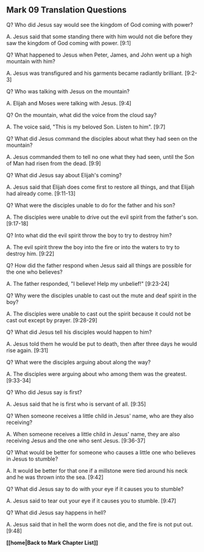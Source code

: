 ## Mark 09 Translation Questions ##

Q? Who did Jesus say would see the kingdom of God coming with power?

A. Jesus said that some standing there with him would not die before they saw the kingdom of God coming with power. [9:1]

Q? What happened to Jesus when Peter, James, and John went up a high mountain with him?

A. Jesus was transfigured and his garments became radiantly brilliant. [9:2-3]

Q? Who was talking with Jesus on the mountain?

A. Elijah and Moses were talking with Jesus. [9:4]

Q? On the mountain, what did the voice from the cloud say?

A. The voice said, "This is my beloved Son. Listen to him". [9:7]

Q? What did Jesus command the disciples about what they had seen on the mountain?

A. Jesus commanded them to tell no one what they had seen, until the Son of Man had risen from the dead. [9:9]

Q? What did Jesus say about Elijah's coming?

A. Jesus said that Elijah does come first to restore all things, and that Elijah had already come. [9:11-13]

Q? What were the disciples unable to do for the father and his son?

A. The disciples were unable to drive out the evil spirit from the father's son. [9:17-18]

Q? Into what did the evil spirit throw the boy to try to destroy him?

A. The evil spirit threw the boy into the fire or into the waters to try to destroy him. [9:22]

Q? How did the father respond when Jesus said all things are possible for the one who believes?

A. The father responded, "I believe! Help my unbelief!" [9:23-24]

Q? Why were the disciples unable to cast out the mute and deaf spirit in the boy?

A. The disciples were unable to cast out the spirit because it could not be cast out except by prayer. [9:28-29]

Q? What did Jesus tell his disciples would happen to him?

A. Jesus told them he would be put to death, then after three days he would rise again. [9:31]

Q? What were the disciples arguing about along the way?

A. The disciples were arguing about who among them was the greatest. [9:33-34]

Q? Who did Jesus say is first?

A. Jesus said that he is first who is servant of all. [9:35]

Q? When someone receives a little child in Jesus' name, who are they also receiving?

A. When someone receives a little child in Jesus' name, they are also receiving Jesus and the one who sent Jesus. [9:36-37]

Q? What would be better for someone who causes a little one who believes in Jesus to stumble?

A. It would be better for that one if a millstone were tied around his neck and he was thrown into the sea. [9:42]

Q? What did Jesus say to do with your eye if it causes you to stumble?

A. Jesus said to tear out your eye if it causes you to stumble. [9:47]

Q? What did Jesus say happens in hell?

A. Jesus said that in hell the worm does not die, and the fire is not put out. [9:48]

__[[home|Back to Mark Chapter List]]__

